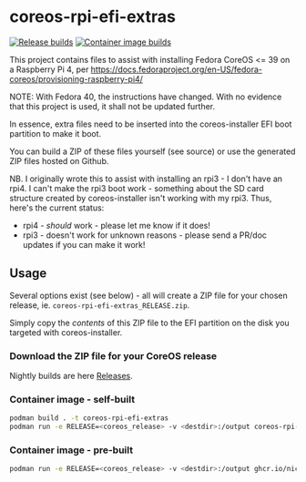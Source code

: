 # coreos-rpi-efi-extras

[![Release builds](https://github.com/nickcmaynard/coreos-rpi-efi-extras/actions/workflows/releases.yml/badge.svg)](https://github.com/nickcmaynard/coreos-rpi-efi-extras/actions/workflows/releases.yml)
[![Container image builds](https://github.com/nickcmaynard/coreos-rpi-efi-extras/actions/workflows/container-image.yml/badge.svg)](https://github.com/nickcmaynard/coreos-rpi-efi-extras/actions/workflows/container-image.yml)

This project contains files to assist with installing Fedora CoreOS <= 39 on a Raspberry Pi 4, per https://docs.fedoraproject.org/en-US/fedora-coreos/provisioning-raspberry-pi4/

NOTE: With Fedora 40, the instructions have changed.  With no evidence that this project is used, it shall not be updated further.

In essence, extra files need to be inserted into the coreos-installer EFI boot partition to make it boot.

You can build a ZIP of these files yourself (see source) or use the generated ZIP files hosted on Github.

NB. I originally wrote this to assist with installing an rpi3 - I don't have an rpi4.  I can't make the rpi3 boot work - something about the SD card structure created by coreos-installer isn't working with my rpi3.  Thus, here's the current status:
  * rpi4 - *should* work - please let me know if it does!
  * rpi3 - doesn't work for unknown reasons - please send a PR/doc updates if you can make it work!

## Usage
Several options exist (see below) - all will create a ZIP file for your chosen release, ie. `coreos-rpi-efi-extras_RELEASE.zip`.

Simply copy the *contents* of this ZIP file to the EFI partition on the disk you targeted with coreos-installer.

### Download the ZIP file for your CoreOS release
Nightly builds are here [Releases](https://github.com/nickcmaynard/coreos-rpi-efi-extras/releases).

### Container image - self-built
```sh
podman build . -t coreos-rpi-efi-extras
podman run -e RELEASE=<coreos_release> -v <destdir>:/output coreos-rpi-efi-extras
```

### Container image - pre-built
```sh
podman run -e RELEASE=<coreos_release> -v <destdir>:/output ghcr.io/nickcmaynard/coreos-rpi-efi-extras
```
